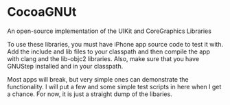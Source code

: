 CocoaGNUt
=========

An open-source implementation of the UIKit and CoreGraphics Libraries

To use these libraries, you must have iPhone app source code to test it with.
Add the include and lib files to your classpath and then compile the app with clang and the lib-objc2 libraries.
Also, make sure that you have GNUStep installed and in your classpath.

Most apps will break, but very simple ones can demonstrate the functionality.
I will put a few and some simple test scripts in here when I get a chance. For now, it is just a straight dump of the libaries.
